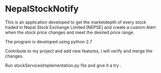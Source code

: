 # NepalStockNotify
This is an application developed to get the marketdepth of every stock traded in Nepal Stock Exchange Limited [NEPSE]
and create a custom Alert when the stock price changes and meet the desired price range.

The program is developed using python 2.7 

Contribute to my project and add new features, i will verify and merge the changes.

Run stockServicesImplementation.py file and give it a try .

